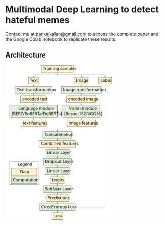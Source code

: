 # Multimodal Deep Learning to detect hateful memes
Contact me at pankajkalan@gmail.com to access the complete paper and the Google Colab notebook to replicate these results.

## Architecture
<img src="https://github.com/pkalan-gatech/pkalan-gatech.github.io/blob/main/myfirstbook/Layer_structure.svg?raw=true:, width=100" alt="Demonstrative example" width=350>